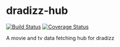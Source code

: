 # dradizz-hub

[![Build Status](https://travis-ci.org/hastybox/dradizz-hub.svg?branch=master)](https://travis-ci.org/hastybox/dradizz-hub)
[![Coverage Status](https://coveralls.io/repos/github/hastybox/dradizz-hub/badge.svg)](https://coveralls.io/github/hastybox/dradizz-hub)

A movie and tv data fetching hub for dradizz

